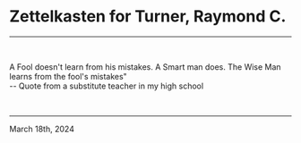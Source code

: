 # Zettelkasten for Turner, Raymond C.

---

<br>

A Fool doesn't learn from his mistakes. A Smart man does. The Wise Man learns from the fool's mistakes"\
  -- Quote from a substitute teacher in my high school
 
</br>

---
March 18th, 2024
